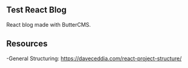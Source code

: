 ## Test React Blog

React blog made with ButterCMS.


## Resources
  -General Structuring: https://daveceddia.com/react-project-structure/

  